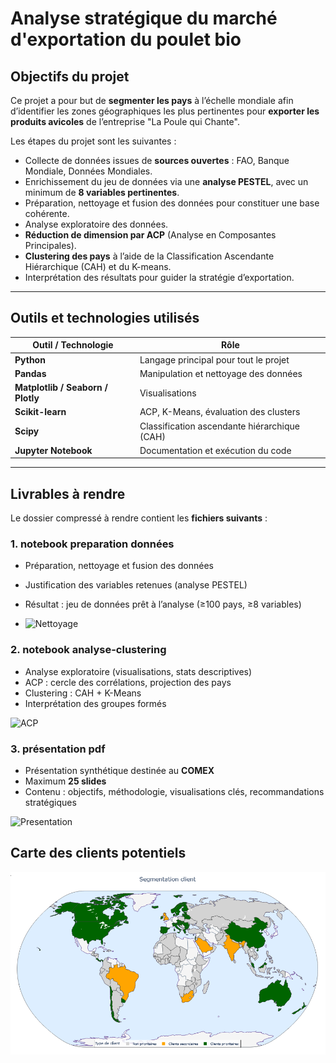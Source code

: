 # Analyse stratégique du marché d'exportation du poulet bio

##  Objectifs du projet

Ce projet a pour but de **segmenter les pays** à l’échelle mondiale afin d’identifier les zones géographiques les plus pertinentes pour **exporter les produits avicoles** de l’entreprise "La Poule qui Chante".

Les étapes du projet sont les suivantes :

- Collecte de données issues de **sources ouvertes** : FAO, Banque Mondiale, Données Mondiales.
- Enrichissement du jeu de données via une **analyse PESTEL**, avec un minimum de **8 variables pertinentes**.
- Préparation, nettoyage et fusion des données pour constituer une base cohérente.
- Analyse exploratoire des données.
- **Réduction de dimension par ACP** (Analyse en Composantes Principales).
- **Clustering des pays** à l’aide de la Classification Ascendante Hiérarchique (CAH) et du K-means.
- Interprétation des résultats pour guider la stratégie d’exportation.

---

##  Outils et technologies utilisés

| Outil / Technologie | Rôle |
|----------------------|------|
| **Python**           | Langage principal pour tout le projet |
| **Pandas**           | Manipulation et nettoyage des données |
| **Matplotlib / Seaborn / Plotly** | Visualisations |
| **Scikit-learn**     | ACP, K-Means, évaluation des clusters |
| **Scipy**            | Classification ascendante hiérarchique (CAH) |
| **Jupyter Notebook** | Documentation et exécution du code |

---

##  Livrables à rendre 

Le dossier compressé à rendre contient les **fichiers suivants** :

### 1. notebook preparation données
- Préparation, nettoyage et fusion des données
- Justification des variables retenues (analyse PESTEL)
- Résultat : jeu de données prêt à l’analyse (≥100 pays, ≥8 variables)

- ![Nettoyage](https://github.com/Torkiell-Angoria/Pandas-Python---Analyse-strat-gique-du-march-d-exportation-de-poulet-bio/blob/main/img/acp.gif)

### 2. notebook analyse-clustering
- Analyse exploratoire (visualisations, stats descriptives)
- ACP : cercle des corrélations, projection des pays
- Clustering : CAH + K-Means
- Interprétation des groupes formés

![ACP](https://github.com/Torkiell-Angoria/Pandas-Python---Analyse-strat-gique-du-march-d-exportation-de-poulet-bio/blob/main/img/nettoyage.gif)

### 3. présentation pdf
- Présentation synthétique destinée au **COMEX**
- Maximum **25 slides**
- Contenu : objectifs, méthodologie, visualisations clés, recommandations stratégiques

![Presentation](https://github.com/Torkiell-Angoria/Pandas-Python---Analyse-strat-gique-du-march-d-exportation-de-poulet-bio/blob/main/img/pr%C3%A9sentation.gif)


## Carte des clients potentiels

![Carte client potentiels](https://github.com/Torkiell-Angoria/Pandas-Python---Analyse-strat-gique-du-march-d-exportation-de-poulet-bio/blob/main/img/projet%2011%20segmentation%20clients.PNG)
